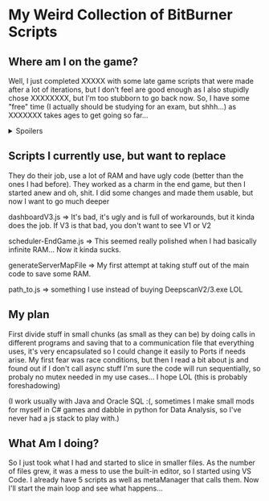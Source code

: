 # My Weird Collection of BitBurner Scripts

## Where am I on the game?

Well, I just completed XXXXX with some late game scripts that were made after a lot of iterations, but I don't feel are good enough as I also stupidly chose XXXXXXXX, but I'm too stubborn to go back now. So, I have some "free" time (I actually should be studying for an exam, but shhh...) as XXXXXXX takes ages to get going so far...

<details>
  <summary>Spoilers</summary>

  ```
Well, I just completed the first node some late game scripts that were made after a lot of iterations, but I don't feel are good enough I also stupidly chose Node 9 - Hacktocracy, but I'm too stubborn to go back now. So, I have some "free" time (I actually should be studying for an exam, but shhh...) as this node takes ages to get going so far...
  ```
</details>


## Scripts I currently use, but want to replace

They do their job, use a lot of RAM and have ugly code (better than the ones I had before). They worked as a charm in the end game, but then I started anew and oh, shit. I did some changes and made them usable, but now I want to go much deeper

dashboardV3.js => It's bad, it's ugly and is full of workarounds, but it kinda does the job. If V3 is that bad, you don't want to see V1 or V2

scheduler-EndGame.js => This seemed really polished when I had basically infinite RAM... Now it kinda sucks.

generateServerMapFile => My first attempt at taking stuff out of the main code to save some RAM.

path_to.js => something I use instead of buying DeepscanV2/3.exe LOL

## My plan

First divide stuff in small chunks (as small as they can be) by doing calls in different programs and saving that to a communication file that everything uses, it's very encapsulated so I could change it easily to Ports if needs arise. My first fear was race conditions, but then I read a bit about js and found out if I don't call async stuff I'm sure the code will run sequentially, so probaly no mutex needed in my use cases... I hope LOL (this is probably foreshadowing)

(I work usually with Java and Oracle SQL :(, sometimes I make small mods for myself in C# games and dabble in python for Data Analysis, so I've never had a js stack to play with.)

## What Am I doing?

So I just took what I had and started to slice in smaller files. As the number of files grew, it was a mess to use the built-in editor, so I started using VS Code. I already have 5 scripts as well as metaManager that calls them. Now I'll start the main loop and see what happens...
